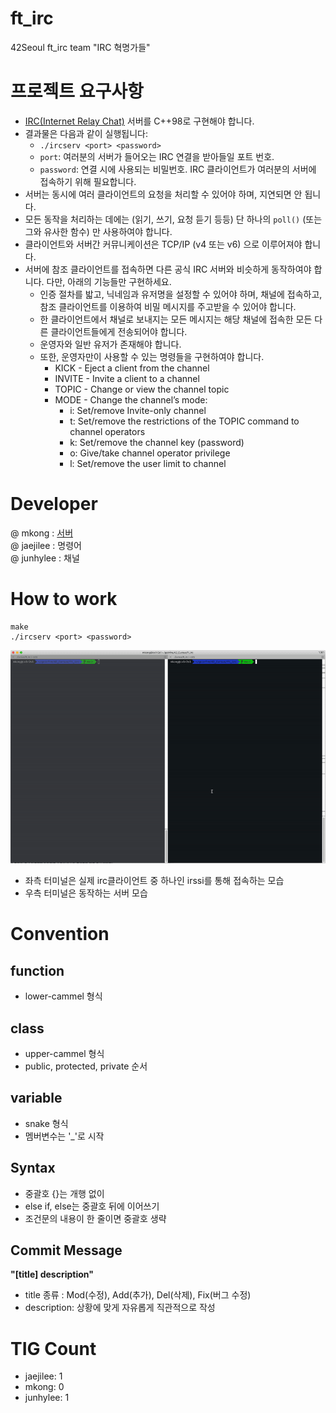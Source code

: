 # ft_irc
42Seoul ft_irc team "IRC 혁명가들"

# 프로젝트 요구사항
- [IRC(Internet Relay Chat)](https://ko.wikipedia.org/wiki/IRC) 서버를 C++98로 구현해야 합니다.
- 결과물은 다음과 같이 실행됩니다:
    - `./ircserv <port> <password>`
    - `port`: 여러분의 서버가 들어오는 IRC 연결을 받아들일 포트 번호.
    - `password`: 연결 시에 사용되는 비밀번호. IRC 클라이언트가 여러분의 서버에 접속하기 위해 필요합니다.
- 서버는 동시에 여러 클라이언트의 요청을 처리할 수 있어야 하며, 지연되면 안 됩니다.
- 모든 동작을 처리하는 데에는 (읽기, 쓰기, 요청 듣기 등등) 단 하나의 `poll()` (또는 그와 유사한 함수) 만 사용하여야 합니다.
- 클라이언트와 서버간 커뮤니케이션은 TCP/IP (v4 또는 v6) 으로 이루어져야 합니다.
- 서버에 참조 클라이언트를 접속하면 다른 공식 IRC 서버와 비슷하게 동작하여야 합니다. 다만, 아래의 기능들만 구현하세요.
    - 인증 절차를 밟고, 닉네임과 유저명을 설정할 수 있어야 하며, 채널에 접속하고, 참조 클라이언트를 이용하여 비밀 메시지를 주고받을 수 있어야 합니다.
    - 한 클라이언트에서 채널로 보내지는 모든 메시지는 해당 채널에 접속한 모든 다른 클라이언트들에게 전송되어야 합니다.
    - 운영자와 일반 유저가 존재해야 합니다.
    - 또한, 운영자만이 사용할 수 있는 명령들을 구현하여야 합니다.
        - KICK - Eject a client from the channel
        - INVITE - Invite a client to a channel
        - TOPIC - Change or view the channel topic
        - MODE - Change the channel’s mode:
            - i: Set/remove Invite-only channel
            - t: Set/remove the restrictions of the TOPIC command to channel operators
            - k: Set/remove the channel key (password)
            - o: Give/take channel operator privilege
            - l: Set/remove the user limit to channel

# Developer
@ mkong : [서버](./server.md)  
@ jaejilee : 명령어  
@ junhylee : 채널  

# How to work
```linux
make
./ircserv <port> <password> 
```
![시연영상](../assets/ft_irc.gif)
- 좌측 터미널은 실제 irc클라이언트 중 하나인 irssi를 통해 접속하는 모습
- 우측 터미널은 동작하는 서버 모습

# Convention
## function
- lower-cammel 형식
## class
- upper-cammel 형식
- public, protected, private 순서
## variable
- snake 형식
- 멤버변수는 '_'로 시작
## Syntax
- 중괄호 {}는 개행 없이
- else if, else는 중괄호 뒤에 이어쓰기
- 조건문의 내용이 한 줄이면 중괄호 생략
## Commit Message
**"[title] description"**
- title 종류 : Mod(수정), Add(추가), Del(삭제), Fix(버그 수정)
- description: 상황에 맞게 자유롭게 직관적으로 작성


# TIG Count
- jaejilee: 1
- mkong: 0
- junhylee: 1
